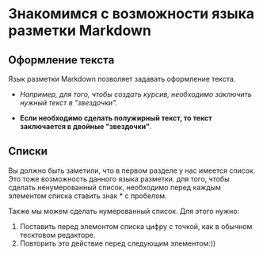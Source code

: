 # Знакомимся с возможности языка разметки Markdown

## Оформление текста

Язык разметки Markdown позволяет задавать оформление текста. 

* *Например, для того, чтобы создать курсив, необходимо заключить нужный текст в "звездочки".*

* **Если необходимо сделать полужирный текст, то текст заключается в двойные "звездочки"**. 

## Списки

Вы должно быть заметили, что в первом разделе у нас имеется список. Это тоже возможность данного языка разметки. для того, чтобы сделать ненумерованный список, необходимо перед каждым элементом списка ставить знак * с пробелом.

Также мы можем сделать нумерованный список. Для этого нужно: 

1. Поставить перед элемонтом списка цифру с точкой, как в обычном тесктовом редакторе.
2. Повторить это действие перед следующим элементом:))